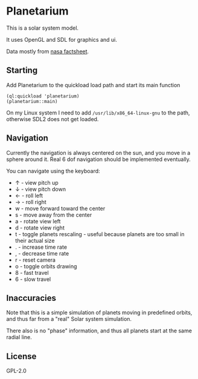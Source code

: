 # Planetarium

This is a solar system model.

It uses OpenGL and SDL for graphics and ui.

Data mostly from [nasa factsheet](https://nssdc.gsfc.nasa.gov/planetary/factsheet/).

## Starting

Add Planetarium to the quickload load path and start its main function

    (ql:quickload 'planetarium)
    (planetarium::main)

On my Linux system I need to add `/usr/lib/x86_64-linux-gnu` to the path, otherwise SDL2 does not get loaded.

## Navigation

Currently the navigation is always centered on the sun, and you move in a sphere around it. Real 6 dof navigation should be implemented eventually.

You can navigate using the keyboard:

* ↑ - view pitch up
* ↓ - view pitch down
* ← - roll left
* → - roll right
* w - move forward toward the center
* s - move away from the center
* a - rotate view left
* d - rotate view right
* t - toggle planets rescaling - useful because planets are too small in their actual size
* . - increase time rate
* , - decrease time rate
* r - reset camera
* o - toggle orbits drawing
* 8 - fast travel
* 6 - slow travel

## Inaccuracies

Note that this is a simple simulation of planets moving in predefined orbits, and thus far from a "real" Solar system simulation.

There also is no "phase" information, and thus all planets start at the same radial line.

## License

GPL-2.0
